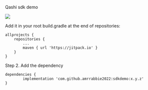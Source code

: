 Qashi sdk demo

[![](https://jitpack.io/v/amrrabbie2022/sdkdemo.svg)](https://jitpack.io/#amrrabbie2022/sdkdemo)


Add it in your root build.gradle at the end of repositories:

	allprojects {
		repositories {
			...
			maven { url 'https://jitpack.io' }
		}
	}
Step 2. Add the dependency

	dependencies {
	        implementation 'com.github.amrrabbie2022:sdkdemo:x.y.z'
	}

